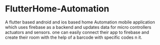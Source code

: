# FlutterHome-Automation
A flutter based android and ios based home Automation mobile application which uses firebase as a backend and updates data for micro controllers actuators and sensors. one can easily connect their app to firebase and create their room with the help of a barcode with specific codes n it.
